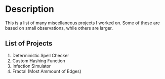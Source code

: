 # Description

This is a list of many miscellaneous projects I worked on. Some of these are based on small observations, while others are larger.


## List of Projects

1) Deterministic Spell Checker
2) Custom Hashing Function
3) Infection Simulator
4) Fractal (Most Ammount of Edges)